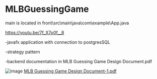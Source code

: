 # MLBGuessingGame
main is located in front\src\main\java\com\example\App.java

https://youtu.be/7f_X7o0f__8

-javafx application with connection to postgresSQL

-strategy pattern

-backend documentation in MLB Guessing Game Design Document.pdf


![image](https://user-images.githubusercontent.com/110870409/225184219-32023dfd-cb7b-450b-82ba-3f9df247121a.png)
[MLB Guessing Game Design Document-1.pdf](https://github.com/asan6602/MLBGuessingGame/files/10984670/MLB.Guessing.Game.Design.Document-1.pdf)
